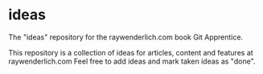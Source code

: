 # ideas
The "ideas" repository for the raywenderlich.com book Git Apprentice.

This repository is a collection of ideas for articles, content and features at raywenderlich.com
Feel free to add ideas and mark taken ideas as "done".